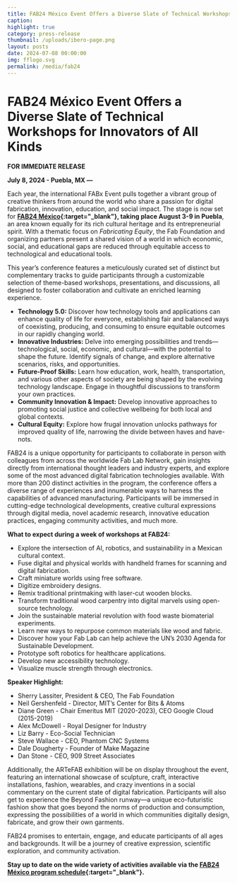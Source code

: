 ```yaml
---
title: FAB24 México Event Offers a Diverse Slate of Technical Workshops for Innovators of All Kinds
caption: 
highlight: true
category: press-release
thumbnail: /uploads/ibero-page.png
layout: posts
date: 2024-07-08 00:00:00
img: fflogo.svg
permalink: /media/fab24
---
```


#  FAB24 México Event Offers a Diverse Slate of Technical Workshops for Innovators of All Kinds

**FOR IMMEDIATE RELEASE**


**July 8, 2024 - Puebla, MX —** 


Each year, the international FABx Event pulls together a vibrant group of creative thinkers from around the world who share a passion for digital fabrication, innovation, education, and social impact. The stage is now set for **[FAB24 México](https://fab24.fabevent.org/){:target="_blank"}, taking place August 3-9 in Puebla**, an area known equally for its rich cultural heritage and its entrepreneurial spirit. With a thematic focus on *Fabricating Equity*, the Fab Foundation and organizing partners present a shared vision of a world in which economic, social, and educational gaps are reduced through equitable access to technological and educational tools.

This year’s conference features a meticulously curated set of distinct but complementary tracks to guide participants through a customizable selection of theme-based workshops, presentations, and discussions, all designed to foster collaboration and cultivate an enriched learning experience.
- **Technology 5.0:** Discover how technology tools and applications can enhance quality of life for everyone, establishing fair and balanced ways of coexisting, producing, and consuming to ensure equitable outcomes in our rapidly changing world.
- **Innovative Industries:** Delve into emerging possibilities and trends—technological, social, economic, and cultural—with the potential to shape the future. Identify signals of change, and explore alternative scenarios, risks, and opportunities.
- **Future-Proof Skills:** Learn how education, work, health, transportation, and various other aspects of society are being shaped by the evolving technology landscape. Engage in thoughtful discussions to transform your own practices.
- **Community Innovation & Impact:** Develop innovative approaches to promoting social justice and collective wellbeing for both local and global contexts.
- **Cultural Equity:** Explore how frugal innovation unlocks pathways for improved quality of life, narrowing the divide between haves and have-nots.

FAB24 is a unique opportunity for participants to collaborate in person with colleagues from across the worldwide Fab Lab Network, gain insights directly from international thought leaders and industry experts, and explore some of the most advanced digital fabrication technologies available. With more than 200 distinct activities in the program, the conference offers a diverse range of experiences and innumerable ways to harness the capabilities of advanced manufacturing. Participants will be immersed in cutting-edge technological developments, creative cultural expressions through digital media, novel academic research, innovative education practices, engaging community activities, and much more.

**What to expect during a week of workshops at FAB24:**
- Explore the intersection of AI, robotics, and sustainability in a Mexican cultural context. 
- Fuse digital and physical worlds with handheld frames for scanning and digital fabrication. 
- Craft miniature worlds using free software. 
- Digitize embroidery designs. 
- Remix traditional printmaking with laser-cut wooden blocks. 
- Transform traditional wood carpentry into digital marvels using open-source technology. 
- Join the sustainable material revolution with food waste biomaterial experiments.
- Learn new ways to repurpose common materials like wood and fabric. 
- Discover how your Fab Lab can help achieve the UN’s 2030 Agenda for Sustainable Development.  
- Prototype soft robotics for healthcare applications. 
- Develop new accessibility technology.
- Visualize muscle strength through electronics.

**Speaker Highlight:**
- Sherry Lassiter, President & CEO, The Fab Foundation
- Neil Gershenfeld - Director, MIT’s Center for Bits & Atoms
- Diane Green - Chair Emeritus MIT (2020-2023), CEO Google Cloud (2015-2019)
- Alex McDowell - Royal Designer for Industry
- Liz Barry - Eco-Social Technician
- Steve Wallace - CEO, Phantom CNC Systems
- Dale Dougherty - Founder of Make Magazine
- Dan Stone - CEO, 909 Street Associates

Additionally, the ARTeFAB exhibition will be on display throughout the event, featuring an international showcase of sculpture, craft, interactive installations, fashion, wearables, and crazy inventions in a social commentary on the current state of digital fabrication. Participants will also get to experience the Beyond Fashion runway—a unique eco-futuristic fashion show that goes beyond the norms of production and consumption, expressing the possibilities of a world in which communities digitally design, fabricate, and grow their own garments.

FAB24 promises to entertain, engage, and educate participants of all ages and backgrounds. It will be a journey of creative expression, scientific exploration, and community activation.

**Stay up to date on the wide variety of activities available via the [FAB24 México program schedule](https://fab24.fabevent.org/programs/schedule){:target="_blank"}.**
